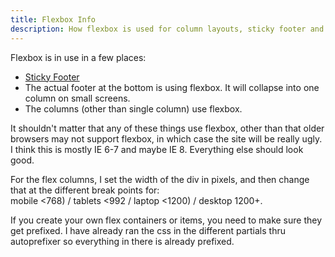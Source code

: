 ```yaml
---
title: Flexbox Info 
description: How flexbox is used for column layouts, sticky footer and footer elements.
---
```

Flexbox is in use in a few places:

- [Sticky Footer]({{site.baseurl}}/sticky-footer/)
- The actual footer at the bottom is using flexbox. It will collapse into one column on small screens.
- The columns (other than single column) use flexbox.

It shouldn't matter that any of these things use flexbox, other than that older browsers may not support flexbox, in which case the site will be really ugly. I think this is mostly IE 6-7 and maybe IE 8. Everything else should look good.

For the flex columns, I set the width of the div in pixels, and then change that at the different break points for:  
 mobile <768) / tablets <992 / laptop <1200) / desktop 1200+.

If you create your own flex containers or items, you need to make sure they get prefixed. I have already ran the css in the different partials thru autoprefixer so everything in there is already prefixed.